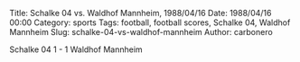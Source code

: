 Title: Schalke 04 vs. Waldhof Mannheim, 1988/04/16
Date: 1988/04/16 00:00
Category: sports
Tags: football, football scores, Schalke 04, Waldhof Mannheim
Slug: schalke-04-vs-waldhof-mannheim
Author: carbonero


Schalke 04 1 - 1 Waldhof Mannheim
